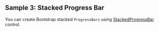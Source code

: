 ## Sample 3: Stacked Progress Bar

You can create Bootstrap stacked `ProgressBars` using [StackedProgressBar](/docs/controls/bootstrap4/StackedProgressBar/{branch}) control.